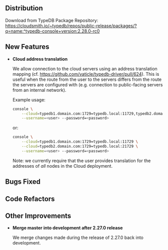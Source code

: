 ## Distribution

Download from TypeDB Package Repository: https://cloudsmith.io/~typedb/repos/public-release/packages/?q=name:^typedb-console+version:2.28.0-rc0


## New Features
- **Cloud address translation**

  We allow connection to the cloud servers using an address translation mapping (cf. https://github.com/vaticle/typedb-driver/pull/624). This is useful when the route from the user to the servers differs from the route the servers are configured with (e.g. connection to public-facing servers from an internal network).

  Example usage:
  ```bash
  console \
      --cloud=typedb1.domain.com:1729=typedb.local:11729,typedb2.domain.com:1729=typedb.local:21729 \
      --username=<user> --password=<password>
  ```
  or:
  ```bash
  console \
      --cloud=typedb1.domain.com:1729=typedb.local:11729 \
      --cloud=typedb2.domain.com:1729=typedb.local:21729 \
      --username=<user> --password=<password>
  ```

  Note: we currently require that the user provides translation for the addresses of _all_ nodes in the Cloud deployment.

## Bugs Fixed


## Code Refactors


## Other Improvements
- **Merge master into development after 2.27.0 release**

  We merge changes made during the release of 2.27.0 back into development.

